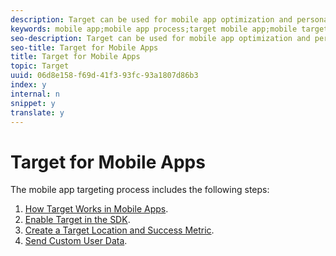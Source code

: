 ```yaml
---
description: Target can be used for mobile app optimization and personalization
keywords: mobile app;mobile app process;target mobile app;mobile target locations;mobile app success metrics
seo-description: Target can be used for mobile app optimization and personalization
seo-title: Target for Mobile Apps
title: Target for Mobile Apps
topic: Target
uuid: 06d8e158-f69d-41f3-93fc-93a1807d86b3
index: y
internal: n
snippet: y
translate: y
---
```


# Target for Mobile Apps

The mobile app targeting process includes the following steps: 


1. [ How Target Works in Mobile Apps](c_target_mobile_app/c_mobile-how-target-works-mobile-apps.md#concept_6D18304659854571B7A5A71C33CD974C).
1. [ Enable Target in the SDK](c_target_mobile_app/t_mobile_enable_target_in_sdk.md#task_FCA99AD0785A44E995468776AE76FE91).
1. [ Create a Target Location and Success Metric](c_target_mobile_app/t_mobile-create-location-and-metric.md#task_A372B1C4C1814788BBBEE06259A0103B).
1. [ Send Custom User Data](c_target_mobile_app/t_mobile-custom-user-data.md#task_779D60C519C04109A6C1FFA1ACFBA59E).

